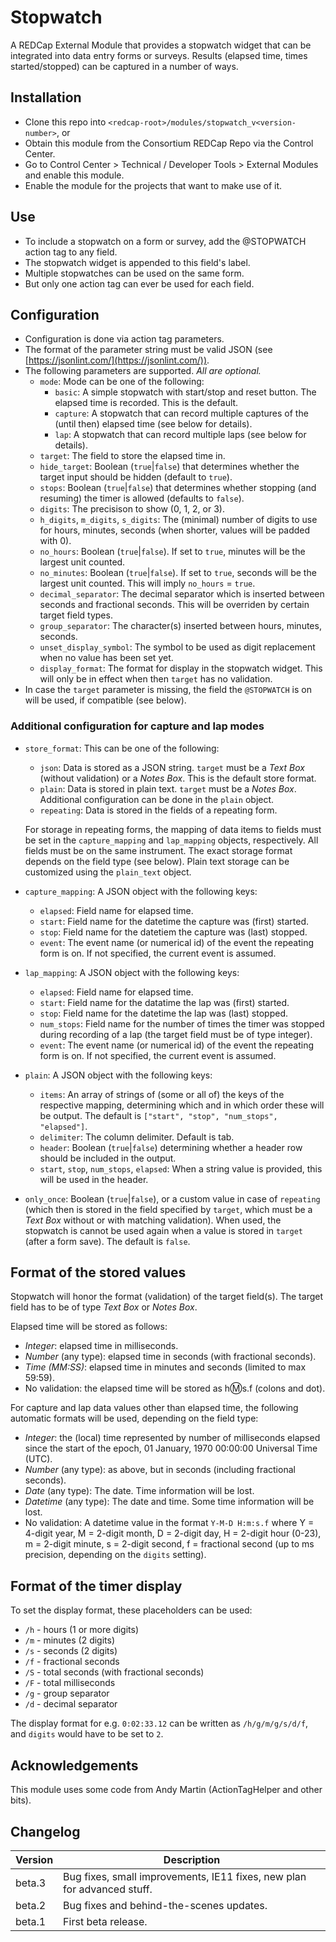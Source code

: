 # Stopwatch

A REDCap External Module that provides a stopwatch widget that can be integrated into data entry forms or surveys. Results (elapsed time, times started/stopped) can be captured in a number of ways.

## Installation

- Clone this repo into `<redcap-root>/modules/stopwatch_v<version-number>`, or
- Obtain this module from the Consortium REDCap Repo via the Control Center.
- Go to Control Center > Technical / Developer Tools > External Modules and enable this module.
- Enable the module for the projects that want to make use of it.

## Use

- To include a stopwatch on a form or survey, add the @STOPWATCH action tag to any field.
- The stopwatch widget is appended to this field's label.
- Multiple stopwatches can be used on the same form.
- But only one action tag can ever be used for each field.

## Configuration

- Configuration is done via action tag parameters.
- The format of the parameter string must be valid JSON (see [https://jsonlint.com/](https://jsonlint.com/)).
- The following parameters are supported. _All are optional._
  - `mode`: Mode can be one of the following:
    - `basic`: A simple stopwatch with start/stop and reset button. The elapsed time is recorded. This is the default.
    - `capture`: A stopwatch that can record multiple captures of the (until then) elapsed time (see below for details).
    - `lap`: A stopwatch that can record multiple laps (see below for details).
  - `target`: The field to store the elapsed time in.
  - `hide_target`: Boolean (`true`|`false`) that determines whether the target input should be hidden (default to `true`).
  - `stops`: Boolean (`true`|`false`) that determines whether stopping (and resuming) the timer is allowed (defaults to `false`).
  - `digits`: The precisison to show (0, 1, 2, or 3).
  - `h_digits`, `m_digits`, `s_digits`: The (minimal) number of digits to use for hours, minutes, seconds (when shorter, values will be padded with 0).
  - `no_hours`: Boolean (`true`|`false`). If set to `true`, minutes will be the largest unit counted.
  - `no_minutes`: Boolean (`true`|`false`). If set to `true`, seconds will be the largest unit counted. This will imply `no_hours` = `true`.
  - `decimal_separator`: The decimal separator which is inserted between seconds and fractional seconds. This will be overriden by certain target field types.
  - `group_separator`: The character(s) inserted between hours, minutes, seconds.
  - `unset_display_symbol`: The symbol to be used as digit replacement when no value has been set yet.
  - `display_format`: The format for display in the stopwatch widget. This will only be in effect when then `target` has no validation.
- In case the `target` parameter is missing, the field the `@STOPWATCH` is on will be used, if compatible (see below).

### Additional configuration for capture and lap modes

- `store_format`: This can be one of the following:
  - `json`: Data is stored as a JSON string. `target` must be a _Text Box_ (without validation) or a _Notes Box_. This is the default store format.
  - `plain`: Data is stored in plain text. `target` must be a _Notes Box_. Additional configuration can be done in the `plain` object.
  - `repeating`: Data is stored in the fields of a repeating form.

  For storage in repeating forms, the mapping of data items to fields must be set in the `capture_mapping` and `lap_mapping` objects, respectively. All fields must be on the same instrument. The exact storage format depends on the field type (see below). Plain text storage can be customized using the `plain_text` object.

- `capture_mapping`: A JSON object with the following keys:
  - `elapsed`: Field name for elapsed time.
  - `start`: Field name for the datetime the capture was (first) started.
  - `stop`: Field name for the datetiem the capture was (last) stopped.
  - `event`: The event name (or numerical id) of the event the repeating form is on. If not specified, the current event is assumed.

- `lap_mapping`: A JSON object with the following keys:
  - `elapsed`: Field name for elapsed time.
  - `start`: Field name for the datatime the lap was (first) started.
  - `stop`: Field name for the datetime the lap was (last) stopped.
  - `num_stops`: Field name for the number of times the timer was stopped during recording of a lap (the target field must be of type integer).
  - `event`: The event name (or numerical id) of the event the repeating form is on. If not specified, the current event is assumed.

- `plain`: A JSON object with the following keys:
  - `items`: An array of strings of (some or all of) the keys of the respective mapping, determining which and in which order these will be output. The default is `["start", "stop", "num_stops", "elapsed"]`.
  - `delimiter`: The column delimiter. Default is tab.
  - `header`: Boolean (`true`|`false`) determining whether a header row should be included in the output.
  - `start`, `stop`, `num_stops`, `elapsed`: When a string value is provided, this will be used in the header.

- `only_once`: Boolean (`true`|`false`), or a custom value in case of `repeating` (which then is stored in the field specified by `target`, which must be a _Text Box_ without or with matching validation). When used, the stopwatch is cannot be used again when a value is stored in `target` (after a form save). The default is `false`.

## Format of the stored values

Stopwatch will honor the format (validation) of the target field(s). The target field has to be of type _Text Box_ or _Notes Box_.

Elapsed time will be stored as follows:
- _Integer_: elapsed time in milliseconds.
- _Number_ (any type): elapsed time in seconds (with fractional seconds).
- _Time (MM:SS)_: elapsed time in minutes and seconds (limited to max 59:59).
- No validation: the elapsed time will be stored as h:m:s.f (colons and dot).

For capture and lap data values other than elapsed time, the following automatic formats will be used, depending on the field type:
- _Integer_: the (local) time represented by number of milliseconds elapsed since the start of the epoch, 01 January, 1970 00:00:00 Universal Time (UTC).
- _Number_ (any type): as above, but in seconds (including fractional seconds).
- _Date_ (any type): The date. Time information will be lost.
- _Datetime_ (any type): The date and time. Some time information will be lost.
- No validation: A datetime value in the format `Y-M-D H:m:s.f` where Y = 4-digit year, M = 2-digit month, D = 2-digit day, H = 2-digit hour (0-23), m = 2-digit minute, s = 2-digit second, f = fractional second (up to ms precision, depending on the `digits` setting).

## Format of the timer display

To set the display format, these placeholders can be used:

- `/h` - hours (1 or more digits)
- `/m` - minutes (2 digits)
- `/s` - seconds (2 digits)
- `/f` - fractional seconds
- `/S` - total seconds (with fractional seconds)
- `/F` - total milliseconds
- `/g` - group separator
- `/d` - decimal separator

The display format for e.g. `0:02:33.12` can be written as `/h/g/m/g/s/d/f`, and `digits` would have to be set to `2`.

## Acknowledgements

This module uses some code from Andy Martin (ActionTagHelper and other bits).

## Changelog

Version | Description
------- | ---------------------
beta.3  | Bug fixes, small improvements, IE11 fixes, new plan for advanced stuff.
beta.2  | Bug fixes and behind-the-scenes updates.
beta.1  | First beta release.
